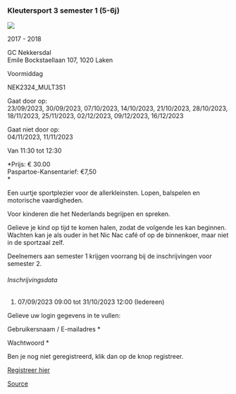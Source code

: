 ### Kleutersport 3 semester 1 (5-6j)

![](https://s3-eu-west-1.amazonaws.com/os-kwdo/prod/vgc/images/activity/64f8859a450f2_f-8ce1c835f72f4e209c342213ac68f225.png)

2017 - 2018

GC Nekkersdal  
Emile Bockstaellaan 107, 1020 Laken

Voormiddag

NEK2324\_MULT3S1

Gaat door op:  
23/09/2023, 30/09/2023, 07/10/2023, 14/10/2023, 21/10/2023, 28/10/2023, 18/11/2023, 25/11/2023, 02/12/2023, 09/12/2023, 16/12/2023

Gaat niet door op:  
04/11/2023, 11/11/2023

Van 11:30 tot 12:30

*Prijs: € 30.00  
Paspartoe-Kansentarief: €7,50  
*

Een uurtje sportplezier voor de allerkleinsten. Lopen, balspelen en motorische vaardigheden.

Voor kinderen die het Nederlands begrijpen en spreken.  
  
Gelieve je kind op tijd te komen halen, zodat de volgende les kan beginnen. Wachten kan je als ouder in het Nic Nac café of op de binnenkoer, maar niet in de sportzaal zelf.  
  
Deelnemers aan semester 1 krijgen voorrang bij de inschrijvingen voor semester 2.

###### Inschrijvingsdata

1.  07/09/2023 09:00 tot 31/10/2023 12:00 (Iedereen)

Gelieve uw login gegevens in te vullen:

Gebruikersnaam / E-mailadres \* 

Wachtwoord \* 

  

Ben je nog niet geregistreerd, klik dan op de knop registreer.

[Registreer hier](/registration)

[Source](https://tickets.vgc.be/activity/subscribe/NEK2324_MULT3S1)